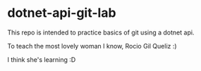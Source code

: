 # dotnet-api-git-lab
This repo is intended to practice basics of git using a dotnet api.

To teach the most lovely woman I know, Rocio Gil Queliz :)

I think she's learning :D
